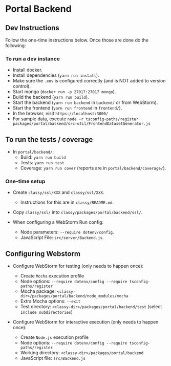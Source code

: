 
# Portal Backend

## Dev Instructions

Follow the one-time instructions below. Once those are done do the following:

### To run a dev instance

* Install docker.
* Install dependencies (`yarn run install`).
* Make sure the `.env` is configured correctly (and is NOT added to version control).
* Start mongo (`docker run -p 27017:27017 mongo`).
* Build the backend (`yarn run build`).
* Start the backend (`yarn run backend` in `backend/` or from WebStorm).
* Start the frontend (`yarn run frontend` in `frontend/`).
* In the browser, visit `https://localhost:3000/`
* For sample data, execute `node -r tsconfig-paths/register packages/portal/backend/src-util/FrontendDatasetGenerator.js`

## To run the tests / coverage

* In `portal/backend/`:
  * Build: `yarn run build`
  * Tests: `yarn run test`
  * Coverage: `yarn run cover` (reports are in `portal/backend/coverage/`).

### One-time setup

* Create `classy/ssl/XXX` and `classy/ssl/XXX`.
	* Instructions for this are in `classy/README.md`.
* Copy `classy/ssl/` into `classy/packages/portal/backend/ssl/`.

* When configuring a WebStorm Run config:

	* Node parameters: `--require dotenv/config`.
	* JavaScript File: `src/server/Backend.js`.


## Configuring Webstorm

* Configure WebStorm for testing (only needs to happen once):
	* Create `Mocha` execution profile
	* Node options: `--require dotenv/config --require tsconfig-paths/register`
	* Mocha package: `<classy-dir>/packages/portal/backend/node_modules/mocha`
	* Extra Mocha options: `--exit`
	* Test directory: `<classy-dir>/packages/portal/backend/test` (select `Include subdirectories`)

* Configure WebStorm for interactive execution (only needs to happen once):
    * Create `Node.js` execution profile
    * Node options: `--require dotenv/config --require tsconfig-paths/register`
    * Working directory: `<classy-dir>/packages/portal/backend`
    * JavaScript file: `src/Backend.js`
